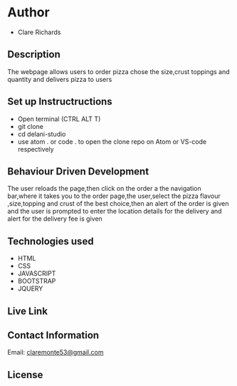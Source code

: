 # Author
* Clare Richards

##  Description
The webpage allows users to order pizza chose the size,crust toppings and quantity and delivers pizza to users


## Set up  Instructructions
* Open terminal (CTRL ALT T)
* git clone
* cd delani-studio
* use atom . or code . to open the clone repo on Atom or VS-code respectively

## Behaviour Driven Development
The user reloads the page,then click on the order a the navigation bar,where it takes you to the order page,the user,select the pizza flavour ,size,topping and crust of the best choice,then an alert of the order is given and the user is prompted to enter the location details for the delivery and alert for the delivery fee is given

## Technologies used
* HTML
* CSS
* JAVASCRIPT
* BOOTSTRAP
* JQUERY

## Live Link

## Contact Information
Email: claremonte53@gmail.com

## License